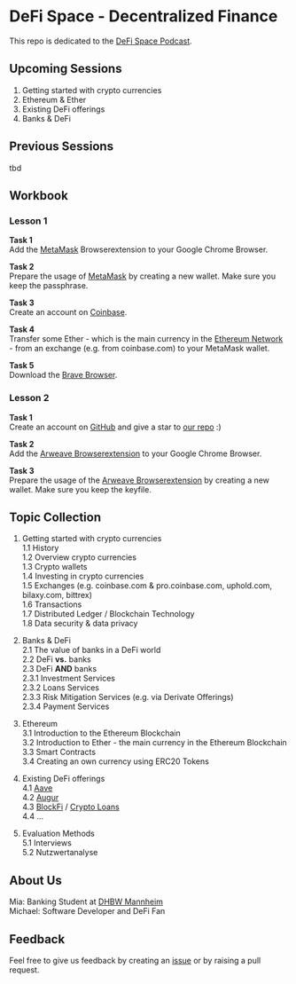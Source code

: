 # DeFi Space - Decentralized Finance
This repo is dedicated to the [DeFi Space Podcast](https://en.wikipedia.org/wiki/Podcast). 

## Upcoming Sessions
1. Getting started with crypto currencies  
2. Ethereum & Ether  
3. Existing DeFi offerings  
4. Banks & DeFi  


## Previous Sessions
tbd

## Workbook
### Lesson 1
**Task 1**  
Add the [MetaMask](https://metamask.io/) Browserextension to your Google Chrome Browser.  

**Task 2**   
Prepare the usage of [MetaMask](https://metamask.io/) by creating a new wallet. Make sure you keep the passphrase.  

**Task 3**  
Create an account on [Coinbase](https://www.coinbase.com/).  

**Task 4**  
Transfer some Ether - which is the main currency in the [Ethereum Network](https://ethereum.org/en/) - from an exchange (e.g. from coinbase.com) to your MetaMask wallet.  

**Task 5**  
Download the [Brave Browser](https://brave.com/fan464).  


### Lesson 2
**Task 1**  
Create an account on [GitHub](https://github.com/) and give a star to [our repo](https://github.com/michael-spengler/defi-space/) :)  

**Task 2**  
Add the [Arweave Browserextension](https://chrome.google.com/webstore/detail/arweave/iplppiggblloelhoglpmkmbinggcaaoc?hl=en-GB) to your Google Chrome Browser.  

**Task 3**   
Prepare the usage of the [Arweave Browserextension](https://chrome.google.com/webstore/detail/arweave/iplppiggblloelhoglpmkmbinggcaaoc?hl=en-GB) by creating a new wallet. Make sure you keep the keyfile.  







## Topic Collection
1. Getting started with crypto currencies  
1.1 History  
1.2 Overview crypto currencies  
1.3 Crypto wallets   
1.4 Investing in crypto currencies  
1.5 Exchanges (e.g. coinbase.com & pro.coinbase.com, uphold.com, bilaxy.com, bittrex)  
1.6 Transactions  
1.7 Distributed Ledger / Blockchain Technology  
1.8 Data security & data privacy  


2. Banks & DeFi  
2.1 The value of banks in a DeFi world  
2.2 DeFi **vs.** banks  
2.3 DeFi **AND** banks    
2.3.1 Investment Services  
2.3.2 Loans Services  
2.3.3 Risk Mitigation Services (e.g. via Derivate Offerings)  
2.3.4 Payment Services

3. Ethereum  
3.1 Introduction to the Ethereum Blockchain   
3.2 Introduction to Ether - the main currency in the Ethereum Blockchain   
3.3 Smart Contracts  
3.4 Creating an own currency using ERC20 Tokens  


4. Existing DeFi offerings    
4.1 [Aave](https://aave.com)   
4.2 [Augur](https://www.augur.net/)  
4.3 [BlockFi](https://blockfi.com/) / [Crypto Loans](https://blockfi.com/crypto-loans/)  
4.4 ...

5. Evaluation Methods  
5.1 Interviews  
5.2 Nutzwertanalyse  



## About Us
Mia: Banking Student at [DHBW Mannheim](https://www.mannheim.dhbw.de/)  
Michael: Software Developer and DeFi Fan

## Feedback
Feel free to give us feedback by creating an [issue](https://github.com/michael-spengler/defi-space/issues/new) or by raising a pull request. 

